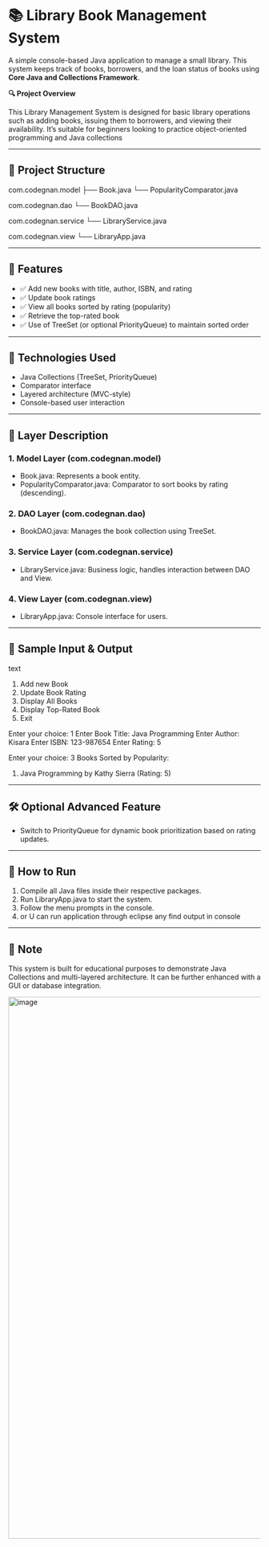 # 📚 Library Book Management System

A simple console-based Java application to manage a small library. This system keeps track of books, borrowers, and the loan status of books using **Core Java and Collections Framework**.

**🔍 Project Overview**

This Library Management System is designed for basic library operations such as adding books, issuing them to borrowers, and viewing their availability. It’s suitable for beginners looking to practice object-oriented programming and Java collections

---

## 🧱 Project Structure


com.codegnan.model
 ├── Book.java
 └── PopularityComparator.java

com.codegnan.dao
 └── BookDAO.java

com.codegnan.service
 └── LibraryService.java

com.codegnan.view
 └── LibraryApp.java


---

## 🚀 Features

- ✅ Add new books with title, author, ISBN, and rating
- ✅ Update book ratings
- ✅ View all books sorted by rating (popularity)
- ✅ Retrieve the top-rated book
- ✅ Use of TreeSet (or optional PriorityQueue) to maintain sorted order

---

## 🧩 Technologies Used

- Java Collections (TreeSet, PriorityQueue)
- Comparator interface
- Layered architecture (MVC-style)
- Console-based user interaction

---

## 📂 Layer Description

### 1. Model Layer (com.codegnan.model)
- Book.java: Represents a book entity.
- PopularityComparator.java: Comparator to sort books by rating (descending).

### 2. DAO Layer (com.codegnan.dao)
- BookDAO.java: Manages the book collection using TreeSet.

### 3. Service Layer (com.codegnan.service)
- LibraryService.java: Business logic, handles interaction between DAO and View.

### 4. View Layer (com.codegnan.view)
- LibraryApp.java: Console interface for users.

---

## 🧪 Sample Input & Output

text
1. Add new Book
2. Update Book Rating
3. Display All Books
4. Display Top-Rated Book
5. Exit

Enter your choice: 1
Enter Book Title: Java Programming
Enter Author: Kisara
Enter ISBN: 123-987654
Enter Rating: 5

Enter your choice: 3
Books Sorted by Popularity:
1. Java Programming by Kathy Sierra (Rating: 5)


---

## 🛠 Optional Advanced Feature

- Switch to PriorityQueue for dynamic book prioritization based on rating updates.

---

## 🏁 How to Run

1. Compile all Java files inside their respective packages.
2. Run LibraryApp.java to start the system.
3. Follow the menu prompts in the console.
4. or U can run application through eclipse any find output in console

---

## 📌 Note

This system is built for educational purposes to demonstrate Java Collections and multi-layered architecture. It can be further enhanced with a GUI or database integration.






<img width="1920" height="1080" alt="image" src="https://github.com/user-attachments/assets/d1928393-156a-4cb2-b158-4a17f7974928" />
